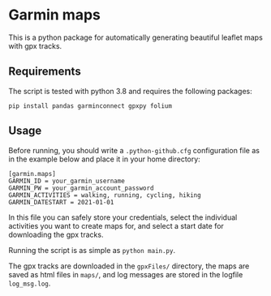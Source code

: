 # Garmin maps

This is a python package for automatically generating beautiful
leaflet maps with gpx tracks.

## Requirements

The script is tested with python 3.8 and requires the following
packages:

```[bash]
pip install pandas garminconnect gpxpy folium
```

## Usage

Before running, you should write a `.python-github.cfg` configuration
file as in the example below and place it in your home directory:

```[bash]
[garmin.maps]
GARMIN_ID = your_garmin_username
GARMIN_PW = your_garmin_account_password
GARMIN_ACTIVITIES = walking, running, cycling, hiking
GARMIN_DATESTART = 2021-01-01
```

In this file you can safely store your credentials, select the individual
activities you want to create maps for, and select a start date for downloading
the gpx tracks.

Running the script is as simple as `python main.py`.

The gpx tracks are downloaded in the `gpxFiles/` directory, the maps are saved
as html files in `maps/`, and log messages are stored in the logfile
`log_msg.log`.
